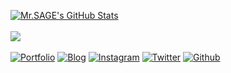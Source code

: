 [![Mr.SAGE's GitHub Stats](https://github-readme-stats.vercel.app/api?username=thehackingsage&show_icons=true&theme=merko)](https://github.com/thehackingsage)
<br><br>
<a href="https://thehackingsage.github.io">
  <img align="center" src="https://github-readme-stats.vercel.app/api/pin/?username=thehackingsage&repo=thehackingsage.github.io&theme=merko" />
</a>
<br><br>
[![Portfolio](https://img.shields.io/website?down_color=lightgrey&down_message=offline&logo=%40thehackingsage&up_color=green&up_message=portfolio&url=https%3A%2F%2Fthehackingsage.github.io)](https://thehackingsage.github.io)    [![Blog](https://img.shields.io/website?down_color=lightgrey&down_message=offline&logo=%40hacktronian&up_color=green&up_message=blog&url=https%3A%2F%2Fhacktronian.github.io)](https://hacktronian.github.io)   [![Instagram](https://img.shields.io/badge/-Instagram-C13584?style=plastic&labelColor=C13584&logo=instagram&logoColor=white&link=https://www.instagram.com/thehackingsage/)](https://www.instagram.com/thehackingsage/)   [![Twitter](https://img.shields.io/twitter/follow/thehackingsage?style=social)](https://twitter.com/thehackingsage)   [![Github](https://img.shields.io/github/followers/thehackingsage?style=social)](https://github.com/thehackingsage/)
